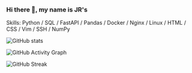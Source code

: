 ### Hi there 👋, my name is JR's


Skills: Python / SQL / FastAPI / Pandas / Docker / Nginx / Linux / HTML / CSS / Vim / SSH / NumPy

 

![GitHub stats](https://github-readme-stats.vercel.app/api?username=taquero-programador&show_icons=true&theme=github_dark)  

![GitHub Activity Graph](https://activity-graph.herokuapp.com/graph?username=taquero-programador)  

![GitHub Streak](https://streak-stats.demolab.com?user=taquero-programador&theme=github-dark&date_format=M%20j%5B%2C%20Y%5D)
